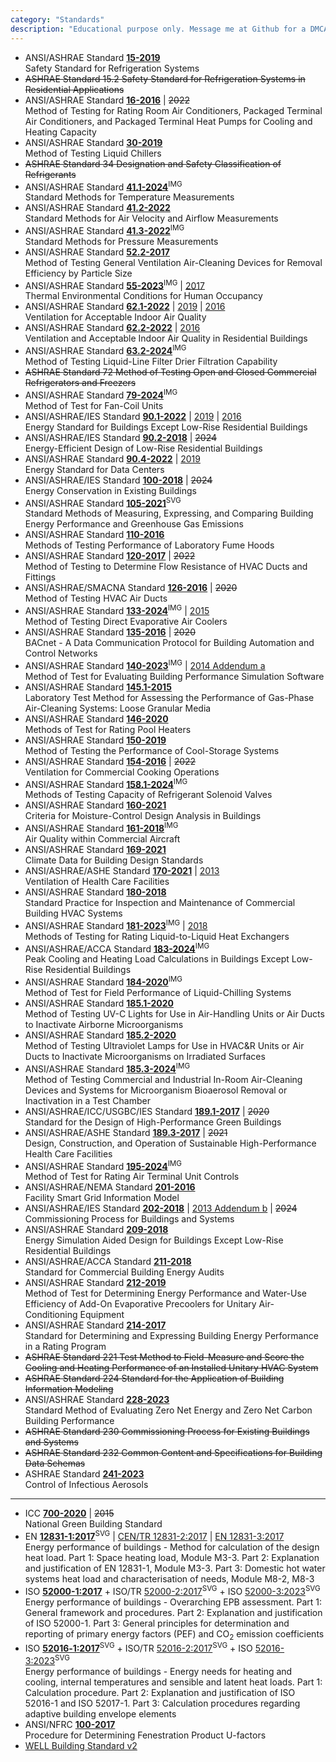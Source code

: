 ```yaml
---
category: "Standards"
description: "Educational purpose only. Message me at Github for a DMCA take down request. Note that `SVG` stands for vector graphics redrawn from the original document (huge file size); `BMP` stands for bitmap images scanned with lower resolution (but with OCR)."
---
```



- ANSI/ASHRAE Standard [**15-2019**](https://drive.google.com/file/d/1-38psuQNmcAH-nU0OVjvrivEP1xu1SBS/view?usp=drive_link)  
  Safety Standard for Refrigeration Systems
- ~~ASHRAE Standard 15.2 Safety Standard for Refrigeration Systems in Residential Applications~~
- ANSI/ASHRAE Standard [**16-2016**](https://drive.google.com/file/d/1i18x1BzbDqGLFi1JCBmyKVLNbyJfJ4FN/view?usp=drive_link) | ~~2022~~  
  Method of Testing for Rating Room Air Conditioners, Packaged Terminal Air Conditioners, and Packaged Terminal Heat Pumps for Cooling and Heating Capacity
- ANSI/ASHRAE Standard [**30-2019**](https://drive.google.com/file/d/1-cLelpgv5chBV-8IB1k7PrPKzsXJepKu/view?usp=drive_link)  
  Method of Testing Liquid Chillers
- ~~ASHRAE Standard 34 Designation and Safety Classification of Refrigerants~~
- ANSI/ASHRAE Standard [**41.1-2024**](https://drive.google.com/file/d/1rpLY2PfSonY5OhWCg69U-rYmycxfmgiN/view?usp=drive_link)<sup>IMG</sup>  
  Standard Methods for Temperature Measurements
- ANSI/ASHRAE Standard [**41.2-2022**](https://drive.google.com/file/d/1qWsS2ZroMWm5Pf4tGoNQiORR3FYBk5RO/view?usp=drive_link)  
  Standard Methods for Air Velocity and Airflow Measurements
- ANSI/ASHRAE Standard [**41.3-2022**](https://drive.google.com/file/d/1FZA2_HlCy_lqJLS_oDU8tPBb1xxjPPXO/view?usp=drive_link)<sup>IMG</sup>  
  Standard Methods for Pressure Measurements
- ANSI/ASHRAE Standard [**52.2-2017**](https://drive.google.com/file/d/1a1rVjZoEUMXKBuRuvS3lTDQcXUDG2VHG/view?usp=drive_link)  
  Method of Testing General Ventilation Air-Cleaning Devices for Removal Efficiency by Particle Size
- ANSI/ASHRAE Standard [**55-2023**](https://drive.google.com/file/d/12LNm1OuisNkU6yRLf-IPKsBgBXaZiA_K/view?usp=drive_link)<sup>IMG</sup> | [2017](https://drive.google.com/file/d/1wVpHqF_PDHBMpZ0niO7lToMDZjgwEzPw/view?usp=drive_link)  
  Thermal Environmental Conditions for Human Occupancy
- ANSI/ASHRAE Standard [**62.1-2022**](https://drive.google.com/file/d/18b6rRRF-Pgq42EIxfrNDpV2ZdeT54AZ9/view?usp=drive_link) | [2019](https://drive.google.com/file/d/1HgcDioYqtEwudNs7O-_gvoBGP8l8DOPe/view?usp=drive_link) | [2016](https://drive.google.com/file/d/1CNOT3zy1m8G0b1QE7XUvU-yjUfujpgXq/view?usp=drive_link)  
  Ventilation for Acceptable Indoor Air Quality
- ANSI/ASHRAE Standard [**62.2-2022**](https://drive.google.com/file/d/1NsJmPChMuJFNhc2qfBbl_XZRMRqSlQpF/view?usp=drive_link) | [2016](https://drive.google.com/file/d/14tO96JPl-OhdLPK6iMZLqcSOO3d2Ozi6/view?usp=drive_link)  
  Ventilation and Acceptable Indoor Air Quality in Residential Buildings
- ANSI/ASHRAE Standard [**63.2-2024**](https://drive.google.com/file/d/1JDIRJ6uYZ4vGGWhdILAS8_Vizr2mfcpV/view?usp=drive_link)<sup>IMG</sup>  
  Method of Testing Liquid-Line Filter Drier Filtration Capability
- ~~ASHRAE Standard 72 Method of Testing Open and Closed Commercial Refrigerators and Freezers~~
- ANSI/ASHRAE Standard [**79-2024**](https://drive.google.com/file/d/1QsYgQyuyQAUk8obmKdRGPZxw1VYSiaVM/view?usp=drive_link)<sup>IMG</sup>  
  Method of Test for Fan-Coil Units
- ANSI/ASHRAE/IES Standard [**90.1-2022**](https://drive.google.com/file/d/1JD16srj74RVws4f-YCnxAH-4JFgR3Pkv/view?usp=drive_link) | [2019](https://drive.google.com/file/d/1uoNK2mgdmwZ9sAH7EhDGibHBIUCBo7zH/view?usp=drive_link) | [2016](https://drive.google.com/file/d/1Dt1t7_k6mv4rANvEQJP1tzmQD05AxjxO/view?usp=drive_link)  
  Energy Standard for Buildings Except Low-Rise Residential Buildings
- ANSI/ASHRAE/IES Standard [**90.2-2018**](https://drive.google.com/file/d/1zoJFgqbXyqtCl_5O7tR-Rz4GPIiiQhAs/view?usp=drive_link) | ~~2024~~  
  Energy-Efficient Design of Low-Rise Residential Buildings
- ANSI/ASHRAE Standard [**90.4-2022**](https://drive.google.com/file/d/19q0NEdVq2wPLn40MsmTv3e3XNHFc2oRr/view?usp=drive_link) | [2019](https://drive.google.com/file/d/1rZ7_QUJ_ur0Iw63yyBmheq3DJveLTbH_/view?usp=drive_link)  
  Energy Standard for Data Centers
- ANSI/ASHRAE/IES Standard [**100-2018**](https://drive.google.com/file/d/13UWti8Df_KoaRECy7TD7YfTypnVz3nhC/view?usp=drive_link) | ~~2024~~  
  Energy Conservation in Existing Buildings
- ANSI/ASHRAE Standard [**105-2021**](https://drive.google.com/file/d/1B5aNZIOPnu2I55T1vS10BJKavmzskd6T/view?usp=drive_link)<sup>SVG</sup>  
  Standard Methods of Measuring, Expressing, and Comparing Building Energy Performance and Greenhouse Gas Emissions
- ANSI/ASHRAE Standard [**110-2016**](https://drive.google.com/file/d/1oZ4RoyagL9yDnfviIwR5ppBkkYKS5m6H/view?usp=drive_link)  
  Methods of Testing Performance of Laboratory Fume Hoods
- ANSI/ASHRAE Standard [**120-2017**](https://drive.google.com/file/d/1hOQVg1XeaA4BZugAiCmjBGRSPzYSxdmj/view?usp=drive_link) | ~~2022~~  
  Method of Testing to Determine Flow Resistance of HVAC Ducts and Fittings
- ANSI/ASHRAE/SMACNA Standard [**126-2016**](https://drive.google.com/file/d/13DcmDo2I73003CO_sNtkurDjcuzuq7EF/view?usp=drive_link) | ~~2020~~  
  Method of Testing HVAC Air Ducts
- ANSI/ASHRAE Standard [**133-2024**](https://drive.google.com/file/d/1vaM7hqUzaQ6UbQXDOK6RcZrgqPM48krZ/view?usp=drive_link)<sup>IMG</sup> | [2015](https://drive.google.com/file/d/1LpS_2Omps9roX5pKhlQ9dqal55SLogDS/view?usp=drive_link)  
  Method of Testing Direct Evaporative Air Coolers
- ANSI/ASHRAE Standard [**135-2016**](https://drive.google.com/file/d/1fQDP8ZoqnZsNPtLg-yO-TcrDnSw7n2RU/view?usp=drive_link) | ~~2020~~  
  BACnet - A Data Communication Protocol for Building Automation and Control Networks
- ANSI/ASHRAE Standard [**140-2023**](https://drive.google.com/file/d/1T8AvuemM_WIj4Tr5O9IUILvWrrkcFnc4/view?usp=drive_link)<sup>IMG</sup> | [2014 Addendum a](https://drive.google.com/file/d/1LY7jyZ-V7S0LwzR_pvUyUK0ENrBeruZZ/view?usp=drive_link)  
  Method of Test for Evaluating Building Performance Simulation Software
- ANSI/ASHRAE Standard [**145.1-2015**](https://drive.google.com/file/d/1YQKM6Gy7LAfF0r9DvIDDKuFkvuCP9VYq/view?usp=drive_link)  
  Laboratory Test Method for Assessing the Performance of Gas-Phase Air-Cleaning Systems: Loose Granular Media
- ANSI/ASHRAE Standard [**146-2020**](https://drive.google.com/file/d/1-mUtNS17UEfBz4UoVykGKq_fzQBsbXJK/view?usp=drive_link)  
  Methods of Test for Rating Pool Heaters
- ANSI/ASHRAE Standard [**150-2019**](https://drive.google.com/file/d/1pyqMzWeL-Fx_SZGzCGrscYOxP7CiH6af/view?usp=drive_link)  
  Method of Testing the Performance of Cool-Storage Systems
- ANSI/ASHRAE Standard [**154-2016**](https://drive.google.com/file/d/1Wqkg4TpGkU8xWkhM3b_C_U02vFs2rRNm/view?usp=drive_link) | ~~2022~~  
  Ventilation for Commercial Cooking Operations
- ANSI/ASHRAE Standard [**158.1-2024**](https://drive.google.com/file/d/1p7kgdkfz8FfYPNUolfqDxSK2UpNw3NWP/view?usp=drive_link)<sup>IMG</sup>  
  Methods of Testing Capacity of Refrigerant Solenoid Valves
- ANSI/ASHRAE Standard [**160-2021**](https://drive.google.com/file/d/12CwfNSN5GZe9ABzoDBuHtpdBz4KSNDOh/view?usp=drive_link)  
  Criteria for Moisture-Control Design Analysis in Buildings
- ANSI/ASHRAE Standard [**161-2018**](https://drive.google.com/file/d/1pNBOTyZtxyGum4pIo8sDNleuR2DTvn0g/view?usp=drive_link)<sup>IMG</sup>  
  Air Quality within Commercial Aircraft
- ANSI/ASHRAE Standard [**169-2021**](https://drive.google.com/file/d/1Ruwc9_c1IUqP7sbm6M7FvqP25xFba-y8/view?usp=drive_link)  
  Climate Data for Building Design Standards
- ANSI/ASHRAE/ASHE Standard [**170-2021**](https://drive.google.com/file/d/1qp9BeeSnkWZi-o96ReAdbubjQBTUF9Af/view?usp=drive_link) | [2013](https://drive.google.com/file/d/1G1I2YRQ6d_Mbxg4Y19z8UIQJ61HQWvsu/view?usp=drive_link)  
  Ventilation of Health Care Facilities
- ANSI/ASHRAE Standard [**180-2018**](https://drive.google.com/file/d/1h0c5L_dUjIX8pIPtH783G-ovmTRpJage/view?usp=drive_link)  
  Standard Practice for Inspection and Maintenance of Commercial Building HVAC Systems
- ANSI/ASHRAE Standard [**181-2023**](https://drive.google.com/file/d/1VPKvOKBie4PiVSu7NlsNgauGpF0xLG2D/view?usp=drive_link)<sup>IMG</sup> | [2018](https://drive.google.com/file/d/1pRBN2Y3Bj6a65iuuQCnUnqaopfeBoxnH/view?usp=drive_link)  
  Methods of Testing for Rating Liquid-to-Liquid Heat Exchangers
- ANSI/ASHRAE/ACCA Standard [**183-2024**](https://drive.google.com/file/d/1PEG2Gp1sd1n1Cy3k8H1TDcjMqbNxUrks/view?usp=drive_link)<sup>IMG</sup>  
  Peak Cooling and Heating Load Calculations in Buildings Except Low-Rise Residential Buildings
- ANSI/ASHRAE Standard [**184-2020**](https://drive.google.com/file/d/1EdYgoK04fEdDPW4J_k0rBwZn-7br9H2y/view?usp=drive_link)<sup>IMG</sup>  
  Method of Test for Field Performance of Liquid-Chilling Systems
- ANSI/ASHRAE Standard [**185.1-2020**](https://drive.google.com/file/d/1NXxd5BvokebL4lfKtZAZTamrZvrqcMPO/view?usp=drive_link)  
  Method of Testing UV-C Lights for Use in Air-Handling Units or Air Ducts to Inactivate Airborne Microorganisms
- ANSI/ASHRAE Standard [**185.2-2020**](https://drive.google.com/file/d/1cTNqnKm3pd5RMYETmfpp5GICoEIedRMY/view?usp=drive_link)  
  Method of Testing Ultraviolet Lamps for Use in HVAC&R Units or Air Ducts to Inactivate Microorganisms on Irradiated Surfaces
- ANSI/ASHRAE Standard [**185.3-2024**](https://drive.google.com/file/d/1LaxzyHLIERJRuYcqUBgY3zlCv6xpWR_-/view?usp=drive_link)<sup>IMG</sup>  
  Method of Testing Commercial and Industrial In-Room Air-Cleaning Devices and Systems for Microorganism Bioaerosol Removal or Inactivation in a Test Chamber
- ANSI/ASHRAE/ICC/USGBC/IES Standard [**189.1-2017**](https://drive.google.com/file/d/1oCO4eHASc8t5MLksveyHbTp49_toVCCd/view?usp=drive_link) | ~~2020~~  
  Standard for the Design of High-Performance Green Buildings
- ANSI/ASHRAE/ASHE Standard [**189.3-2017**](https://drive.google.com/file/d/1sYKD3Go3mjATz_ZmYBTQOqu7TQ9ge5uu/view?usp=drive_link) | ~~2021~~  
  Design, Construction, and Operation of Sustainable High-Performance Health Care Facilities
- ANSI/ASHRAE Standard [**195-2024**](https://drive.google.com/file/d/1B_CvgqnxoAcjPXMfSAfMv9g6XV95_4lb/view?usp=drive_link)<sup>IMG</sup>  
  Method of Test for Rating Air Terminal Unit Controls
- ANSI/ASHRAE/NEMA Standard [**201-2016**](https://drive.google.com/file/d/1evrb95_5gHxPNmtqu6x3DIKNF2dfVevs/view?usp=drive_link)  
  Facility Smart Grid Information Model
- ANSI/ASHRAE/IES Standard [**202-2018**](https://drive.google.com/file/d/1ZRI_BkvzjrWU8HDQLlr2s7RD6QeavQTS/view?usp=drive_link) | [2013 Addendum b](https://drive.google.com/file/d/1tgwOKcta84gRFL4T4EnZ2Rdi1dqfbjeb/view?usp=drive_link) | ~~2024~~  
  Commissioning Process for Buildings and Systems
- ANSI/ASHRAE Standard [**209-2018**](https://drive.google.com/file/d/1mol5nOUYH_z2gw9NlDSSr4RMmna-dKaQ/view?usp=drive_link)  
  Energy Simulation Aided Design for Buildings Except Low-Rise Residential Buildings
- ANSI/ASHRAE/ACCA Standard [**211-2018**](https://drive.google.com/file/d/1zk4Ci-BmYdim-d3sE4JMz0A6pMDLgRuB/view?usp=drive_link)  
  Standard for Commercial Building Energy Audits
- ANSI/ASHRAE Standard [**212-2019**](https://drive.google.com/file/d/1x32ceF3zI9Jk0LVubNsoHOQEXB_LPlas/view?usp=drive_link)  
  Method of Test for Determining Energy Performance and Water-Use Efficiency of Add-On Evaporative Precoolers for Unitary Air-Conditioning Equipment
- ANSI/ASHRAE Standard [**214-2017**](https://drive.google.com/file/d/1WkkVL6qjRgg0Qxk86ORfwPn36QyWMLy7/view?usp=drive_link)  
  Standard for Determining and Expressing Building Energy Performance in a Rating Program
- ~~ASHRAE Standard 221 Test Method to Field-Measure and Score the Cooling and Heating Performance of an Installed Unitary HVAC System~~
- ~~ASHRAE Standard 224 Standard for the Application of Building Information Modeling~~
- ANSI/ASHRAE Standard [**228-2023**](https://drive.google.com/file/d/1pU6aQLEwQscPNHHcp1HODzpEVOBFOhlG/view?usp=drive_link)  
  Standard Method of Evaluating Zero Net Energy and Zero Net Carbon Building Performance
- ~~ASHRAE Standard 230 Commissioning Process for Existing Buildings and Systems~~
- ~~ASHRAE Standard 232 Common Content and Specifications for Building Data Schemas~~
- ASHRAE Standard [**241-2023**](https://drive.google.com/file/d/1zmQiV-1IQLWBj_41mIfGtdwhHzrsxxOy/view?usp=drive_link)  
  Control of Infectious Aerosols

------

- ICC [**700-2020**](https://drive.google.com/file/d/1QBQ2_zfhXTlmk0_myYhMFStub7ck1FTR/view?usp=drive_link) | ~~2015~~  
  National Green Building Standard
- EN [**12831-1:2017**](https://drive.google.com/file/d/17Wu4gYYVMHTvlzZdcN3DM70GfI6_HMtM/view?usp=drive_link)<sup>SVG</sup> | [CEN/TR 12831-2:2017](https://drive.google.com/file/d/1eCk5S0HLSLCPJn8u5SzHs2dOY6JhO9Tn/view?usp=drive_link) | [EN 12831-3:2017](https://drive.google.com/file/d/1Y4DcrPjSHt5f_iKNQNyYSLZc_Mq_nP-u/view?usp=drive_link)  
  Energy performance of buildings - Method for calculation of the design heat load. Part 1: Space heating load, Module M3-3. Part 2: Explanation and justification of EN 12831-1, Module M3-3. Part 3: Domestic hot water systems heat load and characterisation of needs, Module M8-2, M8-3
- ISO [**52000-1:2017**](https://drive.google.com/file/d/1XxKReu1dEhcHGSgCSCoKvAZKvieQKI0R/view?usp=drive_link) + ISO/TR [52000-2:2017](https://drive.google.com/file/d/1O4OaPuUs-3ZikJfihivIKRDhK7laTSXI/view?usp=drive_link)<sup>SVG</sup> + ISO [52000-3:2023](https://drive.google.com/file/d/1Xh2nfEaOraM8Zx0x2F-eL6AXKro2MQi-/view?usp=drive_link)<sup>SVG</sup>  
  Energy performance of buildings - Overarching EPB assessment. Part 1: General framework and procedures. Part 2: Explanation and justification of ISO 52000-1. Part 3: General principles for determination and reporting of primary energy factors (PEF) and CO<sub>2</sub> emission coefficients
- ISO [**52016‑1:2017**](https://drive.google.com/file/d/1rqececmLR_hdC9bf-95T1KSa1HqOjEe_/view?usp=drive_link)<sup>SVG</sup> + ISO/TR [52016-2:2017](https://drive.google.com/file/d/1VQVHNgbY91hUzrxmkHZ2n06Rz_WuPEA3/view?usp=drive_link)<sup>SVG</sup> + ISO [52016-3:2023](https://drive.google.com/file/d/1Xh2nfEaOraM8Zx0x2F-eL6AXKro2MQi-/view?usp=drive_link)<sup>SVG</sup>  
  Energy performance of buildings - Energy needs for heating and cooling, internal temperatures and sensible and latent heat loads. Part 1: Calculation procedure. Part 2: Explanation and justification of ISO 52016-1 and ISO 52017-1. Part 3: Calculation procedures regarding adaptive building envelope elements
- ANSI/NFRC [**100-2017**](https://drive.google.com/file/d/1x4xMKcecgKD3EWlpkqUNFPZ9B1IYDxya/view?usp=drive_link)  
  Procedure for Determining Fenestration Product U-factors
- [WELL Building Standard v2](https://drive.google.com/file/d/1NqLeWOxYFxvXTGJ67hVthlwQ8NisJGmr/view?usp=drive_link)